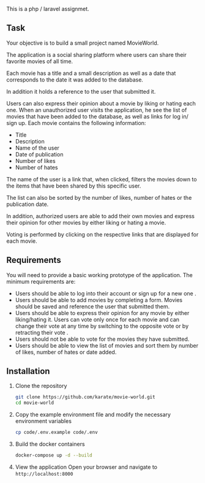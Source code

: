 This is a php / laravel assignmet.

## Task
Your objective is to build a small project named MovieWorld.

The application is a social sharing platform where users can share
their favorite movies of all time.

Each movie has a title and a small description as well as a date that corresponds
to the date it was added to the database.

In addition it holds a reference to the user that submitted it.

Users can also express their opinion about a movie by liking or hating each one.
When an unauthorized user visits the application, he see the list of movies that
have been added to the database, as well as links for log in/ sign up.
Each movie contains the following information:
- Title
- Description
- Name of the user
- Date of publication
- Number of likes
- Number of hates

The name of the user is a link that, when clicked, filters the movies down to the
items that have been shared by this specific user.

The list can also be sorted by the number of likes, number of hates or the
publication date.

In addition, authorized users are able to add their own movies and express their
opinion for other movies by either liking or hating a movie.

Voting is performed by clicking on the respective links that are displayed for
each movie.

## Requirements
You will need to provide a basic working prototype of the application.
The minimum requirements are:
- Users should be able to log into their account or sign up for a new one .
- Users should be able to add movies by completing a form. Movies should be saved and reference the user that submitted them.
- Users should be able to express their opinion for any movie by either liking/hating it. Users can vote only once for each movie and can change their vote at any time by switching to the opposite vote or by retracting their vote .
- Users should not be able to vote for the movies they have submitted.
- Users should be able to view the list of movies and sort them by number of
likes, number of hates or date added.

## Installation
1. Clone the repository
    ```bash
    git clone https://github.com/karate/movie-world.git
    cd movie-world
    ```
2. Copy the example environment file and modify the necessary environment variables
    ```bash
    cp code/.env.example code/.env
    ```
3. Build the docker containers
    ```bash
    docker-compose up -d --build
    ```
4. View the application
    Open your browser and navigate to `http://localhost:8000`

